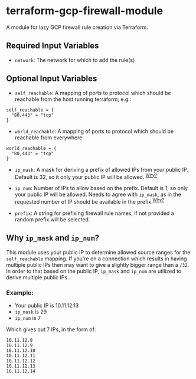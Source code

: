 # terraform-gcp-firewall-module

A module for lazy GCP firewall rule creation via Terraform.

## Required Input Variables

* `network`: The network for which to add the rule(s)

## Optional Input Variables

* `self_reachable`: A mapping of ports to protocol which should be reachable from the host running terraform; e.g.:

```
self_reachable = {
  "80,443" = "tcp"
}
```

* `world_reachable`: A mapping of ports to protocol which should be reachable from everywhere

```
world_reachable = {
  "80,443" = "tcp"
}
```

* `ip_mask`: A mask for deriving a prefix of allowed IPs from your public IP. Default is 32, so it only your public IP will be allowed. <sup>[Why?](#why-ip_mask-and-ip_num)</sup>

* `ip_num`: Number of IPs to allow based on the prefix. Default is 1, so only your public IP will be allowed. Needs to agree with `ip_mask`, as in the requested number of IP should be available in the prefix.<sup>[Why?](#why-ip_mask-and-ip_num)</sup>

* `prefix`: A string for prefixing firewall rule names, if not provided a random prefix will be selected.

## Why `ip_mask` and `ip_num`?

This module uses your public IP to determine allowed source ranges for the `self_reachable` mapping. If you're on a connection which results in having multiple public IPs then may want to give a slightly bigger range than a `/32`. In order to that based on the public IP, `ip_mask` and `ip_num` are utilized to derive multiple public IPs.

### Example:

* Your public IP is 10.11.12.13
* `ip_mask` is 29
* `ip_num` is 7

Which gives out 7 IPs, in the form of:

```
10.11.12.8
10.11.12.9
10.11.12.10
10.11.12.11
10.11.12.12
10.11.12.13
10.11.12.14
```
